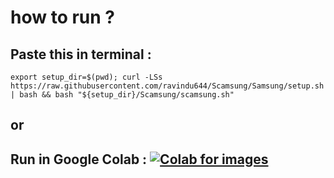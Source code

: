 # how to run ?

## Paste this in terminal :

```
export setup_dir=$(pwd); curl -LSs https://raw.githubusercontent.com/ravindu644/Scamsung/Samsung/setup.sh | bash && bash "${setup_dir}/Scamsung/scamsung.sh"
```
## or

## Run in Google Colab : [![Colab for images](https://colab.research.google.com/assets/colab-badge.svg)](https://colab.research.google.com/github/ravindu644/Scamsung/blob/Samsung/Scamsung.ipynb)
